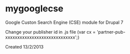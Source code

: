 # mygooglecse
Google Custon Search Engine (CSE) module for Drupal 7

Change your publisher id in .js file (var cx = 'partner-pub-xxxxxxxxxxxxxxxxxxxxxxxxxxxxx';)

Created 13/2/2013
